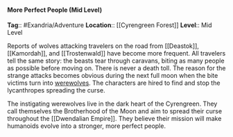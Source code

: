 #### More Perfect People (Mid Level)
**Tag**:: #Exandria/Adventure
**Location**:: [[Cyrengreen Forest]]
**Level**:: Mid Level

 Reports of wolves attacking travelers on the road from [[Deastok]], [[Kamordah]], and [[Trostenwald]] have become more frequent. All travelers tell the same story: the beasts tear through caravans, biting as many people as possible before moving on. There is never a death toll. The reason for the strange attacks becomes obvious during the next full moon when the bite victims turn into [werewolves](https://www.dndbeyond.com/monsters/werewolf). The characters are hired to find and stop the lycanthropes spreading the curse.


The instigating werewolves live in the dark heart of the Cyrengreen. They call themselves the Brotherhood of the Moon and aim to spread their curse throughout the [[Dwendalian Empire]]. They believe their mission will make humanoids evolve into a stronger, more perfect people.
